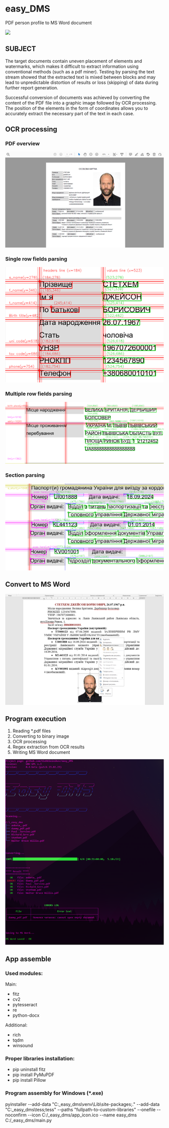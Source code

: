 # easy_DMS

PDF person profile to MS Word document 

![](app_icon.ico)

## SUBJECT

The target documents contain uneven placement of elements and watermarks, which makes it difficult to extract information using conventional methods (such as a pdf miner). Testing by parsing the text stream showed that the extracted text is mixed between blocks and may lead to unpredictable distortion of results or loss (skipping) of data during further report generation.

Successful conversion of documents was achieved by converting the content of the PDF file into a graphic image followed by OCR processing. The position of the elements in the form of coordinates allows you to accurately extract the necessary part of the text in each case.

## OCR processing

### PDF overview

![](demo/p_5.png)

### Single row fields parsing

![](demo/ocr1.png)

### Multiple row fields parsing

![](demo/ocr2.png)

### Section parsing

![](demo/ocr3.png)

## Convert to MS Word

![](demo/p_4.png)

## Program execution

1. Reading *.pdf files
2. Converting to binary image
3. OCR processing
4. Regex extraction from OCR results
5. Writing MS Word document

![](demo/p_1.png)

## App assemble 

### Used modules:
Main:
- fitz
- cv2
- pytesseract
- re
- python-docx

Additional:
- rich
- tqdm
- winsound


### Proper libraries installation:
- pip uninstall fitz
- pip install PyMuPDF
- pip install Pillow


### Program assembly for Windows (*.exe)

pyinstaller --add-data "C:\_easy_dms\venv\Lib\site-packages;." --add-data "C:\_easy_dms\tess;tess"  --paths "fullpath-to-custom-libraries" --onefile --noconfirm --icon C:/_easy_dms/app_icon.ico --name easy_dms C:/_easy_dms/main.py